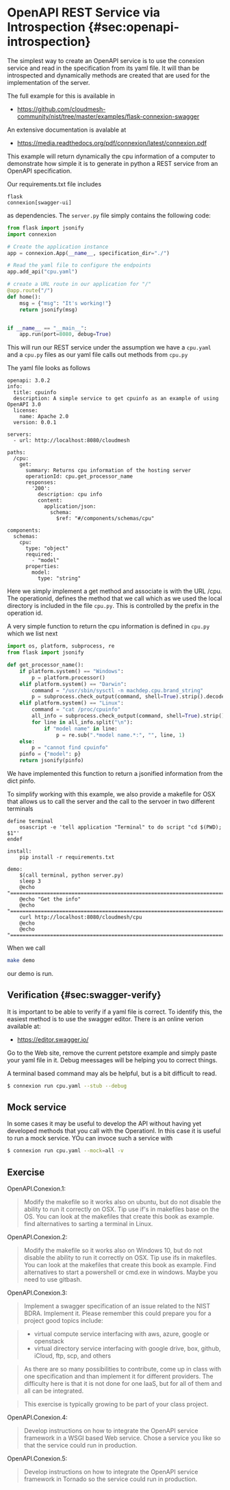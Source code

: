# OpenAPI REST Service via Introspection {#sec:openapi-introspection}

The simplest way to create an OpenAPI service is to use the conexion
service and read in the specification from its yaml file. It will than
be introspected and dynamically methods are created that are used for
the implementation of the server.

The full example for this is available in

* <https://github.com/cloudmesh-community/nist/tree/master/examples/flask-connexion-swagger>

An extensive documentation is avalable at

* <https://media.readthedocs.org/pdf/connexion/latest/connexion.pdf>

This example will return dynamically the cpu information of a computer to
demonstrate how simple it is to generate in python a REST service from an
OpenAPI specification.

Our requirements.txt file includes

```
flask
connexion[swagger-ui]
```
as dependencies. The `server.py` file simply contains the following code:

```python
from flask import jsonify
import connexion

# Create the application instance
app = connexion.App(__name__, specification_dir="./")

# Read the yaml file to configure the endpoints
app.add_api("cpu.yaml")

# create a URL route in our application for "/"
@app.route("/")
def home():
    msg = {"msg": "It's working!"}
    return jsonify(msg)


if __name__ == "__main__":
    app.run(port=8080, debug=True)
```

This will run our REST service under the assumption we have a
`cpu.yaml` and a `cpu.py` files as our yaml file calls out methods
from `cpu.py`

The yaml file looks as follows

```
openapi: 3.0.2
info:
  title: cpuinfo
  description: A simple service to get cpuinfo as an example of using OpenAPI 3.0
  license:
    name: Apache 2.0
  version: 0.0.1

servers:
  - url: http://localhost:8080/cloudmesh

paths:
  /cpu:
    get:
      summary: Returns cpu information of the hosting server
      operationId: cpu.get_processor_name
      responses:
        '200':
          description: cpu info
          content:
            application/json:
              schema:
                $ref: "#/components/schemas/cpu"

components:
  schemas:
    cpu:
      type: "object"
      required:
        - "model"
      properties:
        model:
          type: "string"

 ```

Here we simply implement a get method and associate is with the URL
/cpu. The operationid, defines the method that we call which as we
used the local directory is included in the file `cpu.py`. This is
controlled by the prefix in the operation id.

A very simple function to return the cpu information is defined in
`cpu.py` which we list next

```python
import os, platform, subprocess, re
from flask import jsonify

def get_processor_name():
    if platform.system() == "Windows":
        p = platform.processor()
    elif platform.system() == "Darwin":
        command = "/usr/sbin/sysctl -n machdep.cpu.brand_string"
        p = subprocess.check_output(command, shell=True).strip().decode()
    elif platform.system() == "Linux":
        command = "cat /proc/cpuinfo"
        all_info = subprocess.check_output(command, shell=True).strip().decode()
        for line in all_info.split("\n"):
            if "model name" in line:
                p = re.sub(".*model name.*:", "", line, 1)
    else:
        p = "cannot find cpuinfo"
    pinfo = {"model": p}
    return jsonify(pinfo)
```

We have implemented this function to return a jsonified information
from the dict pinfo.

To simplify working with this example, we also provide a makefile for
OSX that allows us to call the server and the call to the servoer in
two different terminals

```
define terminal
	osascript -e 'tell application "Terminal" to do script "cd $(PWD); $1"'
endef

install:
	pip install -r requirements.txt

demo:
	$(call terminal, python server.py)
	sleep 3
	@echo "==============================================================================="
	@echo "Get the info"
	@echo "==============================================================================="
	curl http://localhost:8080/cloudmesh/cpu
	@echo
	@echo "==============================================================================="
```

When we call

```bash
make demo
```

our demo is run.

## Verification {#sec:swagger-verify}

It is important to be able to verify if a yaml file is correct. To identify
this, the easiest method is to use the swagger editor. There is an online verion
available at:

* <https://editor.swagger.io/>

Go to the Web site, remove the current petstore example and simply paste your yaml file in it.
Debug meessages will be helping you to correct things.

A terminal based command may als be helpful, but is a bit difficult to read.

```bash
$ connexion run cpu.yaml --stub --debug
```

## Mock service

In some cases it may be useful to develop the API without having yet developed
methods that you call with the OperationI. In this case it is useful to run a
mock service. YOu can invoce such a service with

```bash
$ connexion run cpu.yaml --mock=all -v
```

## Exercise

OpenAPI.Conexion.1:

> Modify the makefile so it works also on ubuntu, but do not disable
> the ability to run it correctly on OSX. Tip use if's in makefiles
> base on the OS. You can look at the makefiles that create this book
> as example. find alternatives to sarting a terminal in Linux.

OpenAPI.Conexion.2:

> Modify the makefile so it works also on Windows 10, but do not
> disable the ability to run it correctly on OSX. Tip use ifs in
> makefiles. You can look at the makefiles that create this book as
> example. Find alternatives to start a powershell or cmd.exe in
> windows. Maybe you need to use gitbash.

OpenAPI.Conexion.3:

> Implement a swagger specification of an issue related to the NIST
> BDRA. Implement it. Please remember this could prepare you for a
> project good topics include:

> * virtual compute service interfacing with aws, azure, google or openstack
> * virtual directory service interfacing with google drive, box,
>   github, iCloud, ftp, scp, and others

> As there are so many possibilities to contribute, come up in class with
> one specification and than implement it for different providers. The
> difficulty here is that it is not done for one IaaS, but for all of
> them and all can be integrated.

> This exercise is typically growing to be part of your class project.

OpenAPI.Conexion.4:

> Develop instructions on how to integrate the OpenAPI service framework in a
> WSGI based Web service. Chose a service you like so that the service could
> run in production.

OpenAPI.Conexion.5:

> Develop instructions on how to integrate the OpenAPI service framework in
> Tornado so the service could run in production.


